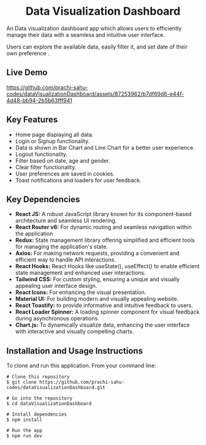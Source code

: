 <h1 align="center">Data Visualization Dashboard</h1>

An Data visualization dashboard app which allows users to efficiently manage their data with a seamless and intuitive user interface.

Users can explore the available data, easily filter it, and set date of their own preference .

## Live Demo


https://github.com/prachi-sahu-codes/dataVisualizationDashboard/assets/87253962/b7df69d6-e44f-4d48-bb94-2b5b63fff941


## Key Features

- Home page displaying all data.
- Login or Signup functionality.
- Data is shown in Bar Chart and Line Chart for a better user experience.
- Logout functionality.
- Filter based on date, age and gender.
- Clear filter functionality.
- User preferences are saved in cookies.
- Toast notifications and loaders for user feedback.

## Key Dependencies

- **React JS:** A robust JavaScript library known for its component-based architecture and seamless UI rendering.
- **React Router v6:** For dynamic routing and seamless navigation within the application
- **Redux:** State management library offering simplified and efficient tools for managing the application's state.
- **Axios:** For making network requests, providing a convenient and efficient way to handle API interactions.
- **React Hooks:** React Hooks like useState(), useEffect() to enable efficient state management and enhanced user interactions.
- **Tailwind CSS:** For custom styling, ensuring a unique and visually appealing user interface design.
- **React Icons:** For enhancing the visual presentation.
- **Material UI:** For building modern and visually appealing website.
- **React Toastify:** to provide informative and intuitive feedback to users.
- **React Loader Spinner:** A loading spinner component for visual feedback during asynchronous operations.
- **Chart.js:** To dynamically visualize data, enhancing the user interface with interactive and visually compelling charts.

## Installation and Usage Instructions

To clone and run this application. From your command line:

```
# Clone this repository
$ git clone https://github.com/prachi-sahu-codes/dataVisualizationDashboard.git

# Go into the repository
$ cd dataVisualizationDashboard

# Install dependencies
$ npm install

# Run the app
$ npm run dev
```


